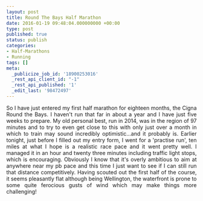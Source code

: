 ```yaml
---
layout: post
title: Round The Bays Half Marathon
date: 2016-01-19 09:48:04.000000000 +00:00
type: post
published: true
status: publish
categories:
- Half-Marathons
- Running
tags: []
meta:
  _publicize_job_id: '18900253016'
  _rest_api_client_id: "-1"
  _rest_api_published: '1'
  _edit_last: '98472497'
---
```

<p class="western" align="JUSTIFY">So I have just entered my first half marathon for eighteen months, the Cigna Round the Bays. I haven't run that far in about a year and I have just five weeks to prepare. My old personal best, run in 2014, was in the region of 97 minutes and to try to even get close to this with only just over a month in which to train may sound incredibly optimistic...and it probably is. Earlier tonight, just before I filled out my entry form, I went for a 'practise run', ten miles at what I hope is a realistic race pace and it went pretty well. I managed it in an hour and twenty three minutes including traffic light stops, which is encouraging. Obviously I know that it's overly ambitious to aim at anywhere near my pb pace and this time I just want to see if I can still run that distance competitively. Having scouted out the first half of the course, it seems pleasantly flat although being Wellington, the waterfront is prone to some quite ferocious gusts of wind which may make things more challenging!</p>
